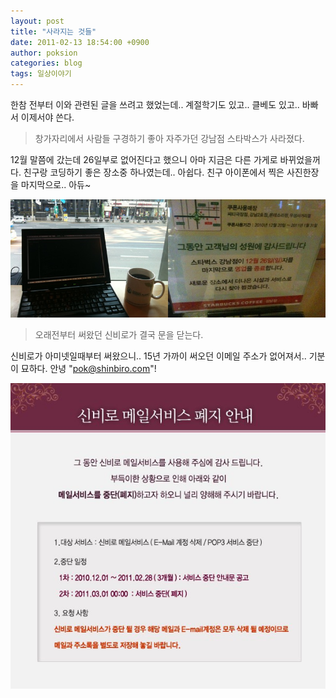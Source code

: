 ```yaml
---
layout: post
title: "사라지는 것들"
date: 2011-02-13 18:54:00 +0900
author: poksion
categories: blog
tags: 일상이야기
---
```


한참 전부터 이와 관련된 글을 쓰려고 했었는데.. 계절학기도 있고.. 클베도 있고.. 바빠서 이제서야 쓴다.

> 창가자리에서 사람들 구경하기 좋아 자주가던 강남점 스타박스가 사라졌다.

12월 말쯤에 갔는데 26일부로 없어진다고 했으니 아마 지금은 다른 가게로 바뀌었을꺼다. 친구랑 코딩하기 좋은 장소중 하나였는데.. 아쉽다. 친구 아이폰에서 찍은 사진한장을 마지막으로.. 아듀~

<img src="/assets/img/post/starbucks_gangnam.jpg" style="width: 600px;" />


> 오래전부터 써왔던 신비로가 결국 문을 닫는다.

신비로가 아미넷일때부터 써왔으니.. 15년 가까이 써오던 이메일 주소가 없어져서.. 기분이 묘하다. 안녕 "pok@shinbiro.com"!

<img src="/assets/img/post/shinbiro_closed.jpg" />


